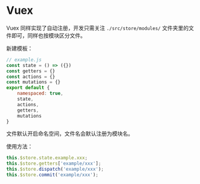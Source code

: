 # Vuex

Vuex 同样实现了自动注册，开发只需关注 `./src/store/modules/` 文件夹里的文件即可，同样也按模块区分文件。

新建模板：

```js
// example.js
const state = () => ({})
const getters = {}
const actions = {}
const mutations = {}
export default {
    namespaced: true,
    state,
    actions,
    getters,
    mutations
}
```

文件默认开启命名空间，文件名会默认注册为模块名。

使用方法：

```js
this.$store.state.example.xxx;
this.$store.getters['example/xxx'];
this.$store.dispatch('example/xxx');
this.$store.commit('example/xxx');
```